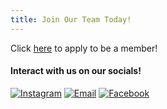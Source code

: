 ```yaml
---
title: Join Our Team Today!
---
```

Click [here](https://forms.gle/cTSrnwLJHgKhM7zX8) to apply to be a member!

#### Interact with us on our socials!
<div style={{ display: 'flex', justifyContent: 'space-around', marginTop: '20px' }}>
  <a href="https://www.instagram.com/uoft_feast/"><img src="https://img.icons8.com/material-outlined/70/instagram-new--v1.png" alt="Instagram" style={{ width: '50px', height: 'auto' }} /></a>
  <a href="mailto:filipino.uoftengineering@gmail.com"><img src="https://img.icons8.com/ios-glyphs/70/new-post.png" alt="Email" style={{ width: '50px', height: 'auto' }} /></a>
  <a href="https://discord.gg/sYA6uAjQwT"><img src="https://img.icons8.com/?size=100&id=30888&format=png&color=000000" alt="Facebook" style={{ width: '50px', height: 'auto' }} /></a>
</div>